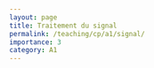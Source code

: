 ```yaml
---
layout: page
title: Traitement du signal
permalink: /teaching/cp/a1/signal/
importance: 3
category: A1
---
```

